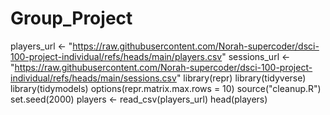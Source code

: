# Group_Project

players_url <- "https://raw.githubusercontent.com/Norah-supercoder/dsci-100-project-individual/refs/heads/main/players.csv"
sessions_url <- "https://raw.githubusercontent.com/Norah-supercoder/dsci-100-project-individual/refs/heads/main/sessions.csv"
library(repr)
library(tidyverse)
library(tidymodels)
options(repr.matrix.max.rows = 10)
source("cleanup.R")
set.seed(2000)
players <- read_csv(players_url)
head(players)
